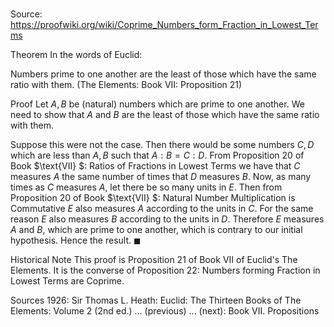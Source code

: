 # 

Source: https://proofwiki.org/wiki/Coprime_Numbers_form_Fraction_in_Lowest_Terms



Theorem
In the words of Euclid:

Numbers prime to one another are the least of those which have the same ratio with them.
(The Elements: Book $\text{VII}$: Proposition $21$)


Proof
Let $A, B$ be (natural) numbers which are prime to one another.
We need to show that $A$ and $B$ are the least of those which have the same ratio with them.


Suppose this were not the case.
Then there would be some numbers $C, D$ which are less than $A, B$ such that $A : B =  C : D$.
From Proposition $20$ of Book $\text{VII} $: Ratios of Fractions in Lowest Terms we have that $C$ measures $A$ the same number of times that $D$ measures $B$.
Now, as many times as $C$ measures $A$, let there be so many units in $E$.
Then from Proposition $20$ of Book $\text{VII} $: Natural Number Multiplication is Commutative $E$ also measures $A$ according to the units in $C$.
For the same reason $E$ also measures $B$ according to the units in $D$.
Therefore $E$ measures $A$ and $B$, which are prime to one another, which is contrary to our initial hypothesis.
Hence the result.
$\blacksquare$


Historical Note
This proof is Proposition $21$ of Book $\text{VII}$ of Euclid's The Elements. It is the converse of Proposition $22$: Numbers forming Fraction in Lowest Terms are Coprime. 


Sources
1926: Sir Thomas L. Heath: Euclid: The Thirteen Books of The Elements: Volume 2 (2nd ed.) ... (previous) ... (next): Book $\text{VII}$. Propositions




